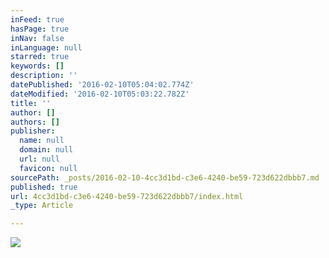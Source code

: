 ```yaml
---
inFeed: true
hasPage: true
inNav: false
inLanguage: null
starred: true
keywords: []
description: ''
datePublished: '2016-02-10T05:04:02.774Z'
dateModified: '2016-02-10T05:03:22.782Z'
title: ''
author: []
authors: []
publisher:
  name: null
  domain: null
  url: null
  favicon: null
sourcePath: _posts/2016-02-10-4cc3d1bd-c3e6-4240-be59-723d622dbbb7.md
published: true
url: 4cc3d1bd-c3e6-4240-be59-723d622dbbb7/index.html
_type: Article

---
```

![](https://the-grid-user-content.s3-us-west-2.amazonaws.com/fe759b82-38c2-4bba-8ded-975f065b8e14.JPG)
